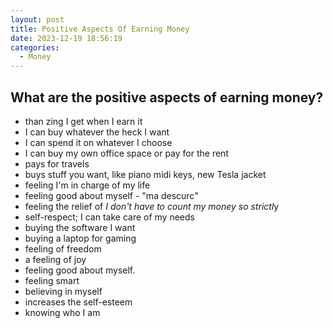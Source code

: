 ```yaml
---
layout: post
title: Positive Aspects Of Earning Money
date: 2023-12-19 18:56:19
categories:
  - Money
---
```

## What are the positive aspects of earning money?
- than zing I get when I earn it
- I can buy whatever the heck I want
- I can spend it on whatever I choose
- I can  buy my own office space or pay for the rent
- pays for travels
- buys stuff you want, like piano midi keys, new Tesla jacket
- feeling I'm in charge of my life
- feeling good about myself - "ma descurc"
- feeling the relief of *I don't have to count my money so strictl*y
- self-respect; I can take care of my needs
- buying the software I want
- buying a laptop for gaming
- feeling of freedom
- a feeling of joy
- feeling good about myself.
- feeling smart
- believing in myself
- increases the self-esteem
- knowing who I am
